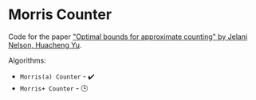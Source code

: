 # Morris Counter

Code for the paper ["Optimal bounds for approximate counting" by Jelani Nelson, Huacheng Yu](https://arxiv.org/abs/2010.02116).

Algorithms:
  * `Morris(a) Counter` - :heavy_check_mark:
  * `Morris+ Counter` - :clock3:

